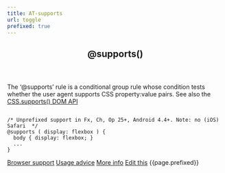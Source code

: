 ```yaml
---
title: AT-supports
url: toggle
prefixed: true
---
```


<article id="supports" class="feature prefix-{{page.prefixed}}">
	<header class="feature__header">
		<h2>@supports()</h2>
	</header>
	<p class="feature__description">
		The ‘@supports’ rule is a conditional group rule whose condition tests whether the user agent supports CSS property:value pairs. See also the <a href="http://caniuse.com/#feat=css-supports-api">CSS.supports() DOM API</a>
	</p>
<pre class="feature__code"><code>
/* Unprefixed support in Fx, Ch, Op 25+, Android 4.4+. Note: no (iOS) Safari  */
@supports ( display: flexbox ) {
  body { display: flexbox; }
  ...
}
</code></pre>
	<footer class="feature__footer">
		<a href="http://caniuse.com/#feat=css-featurequeries">Browser support</a> 
		<a href="http://html5please.com/#@supports">Usage advice</a> 
		<a href="https://developer.mozilla.org/en-US/docs/Web/CSS/@supports">More info</a> 
		<a href="https://github.com/davidhund/shouldiprefix/blob/master/_posts/{{page.date | date: "%Y-%m-%d"}}-{{page.title}}.md">Edit this</a> 
		<span class="feature__prefix">{{page.prefixed}}</span>
	</footer>
</article>
